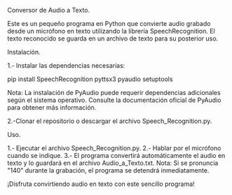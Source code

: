 Conversor de Audio a Texto.

Este es un pequeño programa en Python que convierte audio grabado desde un micrófono en texto utilizando la librería SpeechRecognition. El texto reconocido se guarda en un archivo de texto para su posterior uso.

Instalación.

1.- Instalar las dependencias necesarias:

pip install SpeechRecognition pyttsx3 pyaudio setuptools

Nota: La instalación de PyAudio puede requerir dependencias adicionales según el sistema operativo. Consulte la documentación oficial de PyAudio para obtener más información.

2.-Clonar el repositorio o descargar el archivo Speech_Recognition.py.

Uso.

1.- Ejecutar el archivo Speech_Recognition.py.
2.- Hablar por el micrófono cuando se indique.
3.- El programa convertirá automáticamente el audio en texto y lo guardará en el archivo Audio_a_Texto.txt.
Nota: Si se pronuncia "140" durante la grabación, el programa se detendrá inmediatamente.

¡Disfruta convirtiendo audio en texto con este sencillo programa!
